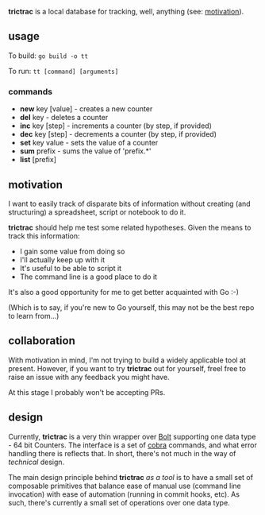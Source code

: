 **trictrac** is a local database for tracking, well, anything (see: [motivation](#motivation)).

## usage

To build: `go build -o tt`

To run: `tt [command] [arguments]`

### commands
- **new** key [value] - creates a new counter
- **del** key - deletes a counter
- **inc** key [step] - increments a counter (by step, if provided)
- **dec** key [step] - decrements a counter (by step, if provided)
- **set** key value - sets the value of a counter
- **sum** prefix - sums the value of 'prefix.*'
- **list** [prefix]

## motivation

I want to easily track of disparate bits of information without creating (and structuring) a spreadsheet, script or notebook to do it.

**trictrac** should help me test some related hypotheses. Given the means to track this information:
- I gain some value from doing so 
- I'll actually keep up with it
- It's useful to be able to script it
- The command line is a good place to do it

It's also a good opportunity for me to get better acquainted with Go :-)

(Which is to say, if you're new to Go yourself, this may not be the best repo to learn from...)

## collaboration

With motivation in mind, I'm not trying to build a widely applicable tool at present. However, if you want to try **trictrac** out for yourself, freel free to raise an issue with any feedback you might have.

At this stage I probably won't be accepting PRs.

## design

Currently, **trictrac** is a very thin wrapper over [Bolt](https://github.com/boltdb/bolt) supporting one data type - 64 bit Counters. The interface is a set of [cobra](https://github.com/spf13/cobra) commands, and what error handling there is reflects that. In short, there's not much in the way of _technical_ design.

The main design principle behind **trictrac** _as a tool_ is to have a small set of composable primitives that balance ease of manual use (command line invocation) with ease of automation (running in commit hooks, etc). As such, there's currently a small set of operations over one data type.